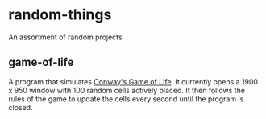 # random-things
An assortment of random projects

## game-of-life
A program that simulates [Conway's Game of Life](https://en.wikipedia.org/wiki/Conway%27s_Game_of_Life). It currently opens a 1900 x 950 window with 100 random cells actively placed. It then follows the rules of the game to update the cells every second until the program is closed.